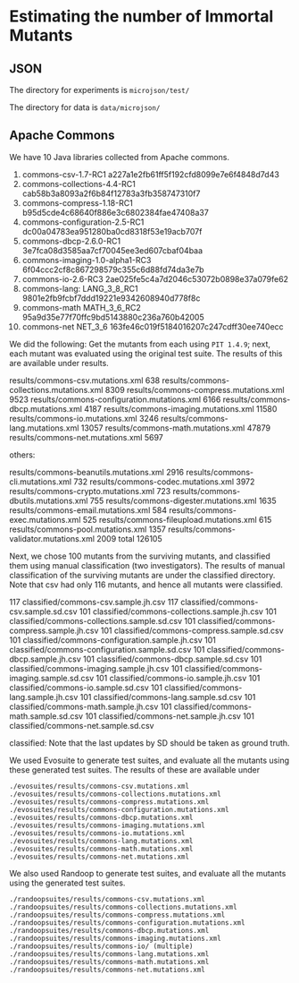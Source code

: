 # Estimating the number of Immortal Mutants

## JSON

The directory for experiments is `microjson/test/`

The directory for data  is `data/microjson/`

## Apache Commons

We have 10 Java libraries collected from Apache commons.

1.  commons-csv-1.7-RC1 a227a1e2fb61ff5f192cfd8099e7e6f4848d7d43
2.  commons-collections-4.4-RC1 cab58b3a8093a2f6b84f12783a3fb358747310f7
3.  commons-compress-1.18-RC1 b95d5cde4c68640f886e3c6802384fae47408a37
4.  commons-configuration-2.5-RC1 dc00a04783ea951280ba0cd8318f53e19acb707f
5.  commons-dbcp-2.6.0-RC1 3e7fca08d3585aa7cf70045ee3ed607cbaf04baa
6.  commons-imaging-1.0-alpha1-RC3 6f04ccc2cf8c867298579c355c6d88fd74da3e7b
7.  commons-io-2.6-RC3 2ae025fe5c4a7d2046c53072b0898e37a079fe62
8.  commons-lang: LANG_3_8_RC1 9801e2fb9fcbf7ddd19221e9342608940d778f8c
9.  commons-math MATH_3_6_RC2 95a9d35e77f70ffc9bd5143880c236a760b42005
10. commons-net NET_3_6 163fe46c019f5184016207c247cdff30ee740ecc

We did the following: Get the mutants from each using `PIT 1.4.9`; next, each
mutant was evaluated using the original test suite. The results of this are
available under results.

results/commons-csv.mutations.xml 638
results/commons-collections.mutations.xml 8309
results/commons-compress.mutations.xml 9523
results/commons-configuration.mutations.xml 6166
results/commons-dbcp.mutations.xml 4187
results/commons-imaging.mutations.xml 11580
results/commons-io.mutations.xml 3246
results/commons-lang.mutations.xml 13057
results/commons-math.mutations.xml 47879
results/commons-net.mutations.xml 5697


others:

results/commons-beanutils.mutations.xml 2916
results/commons-cli.mutations.xml 732
results/commons-codec.mutations.xml 3972
results/commons-crypto.mutations.xml 723
results/commons-dbutils.mutations.xml 755
results/commons-digester.mutations.xml 1635
results/commons-email.mutations.xml 584
results/commons-exec.mutations.xml 525
results/commons-fileupload.mutations.xml 615
results/commons-pool.mutations.xml 1357
results/commons-validator.mutations.xml 2009
total 126105

Next, we chose 100 mutants from the surviving mutants, and classified them
using manual classification (two investigators). The results of manual
classification of the surviving mutants are under the classified directory.
Note that csv had only 116 mutants, and hence all mutants were classified.

   117 classified/commons-csv.sample.jh.csv
   117 classified/commons-csv.sample.sd.csv
   101 classified/commons-collections.sample.jh.csv
   101 classified/commons-collections.sample.sd.csv
   101 classified/commons-compress.sample.jh.csv
   101 classified/commons-compress.sample.sd.csv
   101 classified/commons-configuration.sample.jh.csv
   101 classified/commons-configuration.sample.sd.csv
   101 classified/commons-dbcp.sample.jh.csv
   101 classified/commons-dbcp.sample.sd.csv
   101 classified/commons-imaging.sample.jh.csv
   101 classified/commons-imaging.sample.sd.csv
   101 classified/commons-io.sample.jh.csv
   101 classified/commons-io.sample.sd.csv
   101 classified/commons-lang.sample.jh.csv
   101 classified/commons-lang.sample.sd.csv
   101 classified/commons-math.sample.jh.csv
   101 classified/commons-math.sample.sd.csv
   101 classified/commons-net.sample.jh.csv
   101 classified/commons-net.sample.sd.csv

classified: Note that the last updates by SD should be taken as ground truth.

We used Evosuite to generate test suites, and evaluate all the mutants
using these generated test suites. The results of these are available under

    ./evosuites/results/commons-csv.mutations.xml                        
    ./evosuites/results/commons-collections.mutations.xml
    ./evosuites/results/commons-compress.mutations.xml
    ./evosuites/results/commons-configuration.mutations.xml
    ./evosuites/results/commons-dbcp.mutations.xml
    ./evosuites/results/commons-imaging.mutations.xml
    ./evosuites/results/commons-io.mutations.xml
    ./evosuites/results/commons-lang.mutations.xml
    ./evosuites/results/commons-math.mutations.xml
    ./evosuites/results/commons-net.mutations.xml

We also used Randoop to generate test suites, and evaluate all the mutants
using the generated test suites.

    ./randoopsuites/results/commons-csv.mutations.xml                        
    ./randoopsuites/results/commons-collections.mutations.xml
    ./randoopsuites/results/commons-compress.mutations.xml
    ./randoopsuites/results/commons-configuration.mutations.xml
    ./randoopsuites/results/commons-dbcp.mutations.xml
    ./randoopsuites/results/commons-imaging.mutations.xml
    ./randoopsuites/results/commons-io/ (multiple)
    ./randoopsuites/results/commons-lang.mutations.xml
    ./randoopsuites/results/commons-math.mutations.xml
    ./randoopsuites/results/commons-net.mutations.xml
